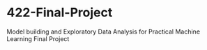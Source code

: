 # 422-Final-Project
Model building and Exploratory Data Analysis for Practical Machine Learning Final Project
